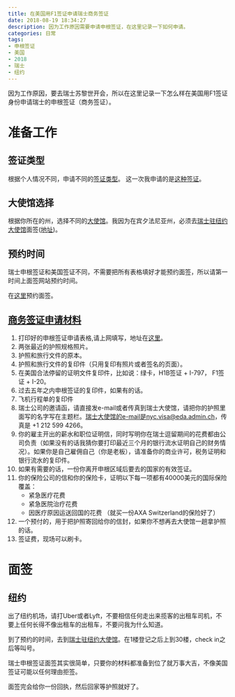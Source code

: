 ```yaml
---
title: 在美国用F1签证申请瑞士商务签证
date: 2018-08-19 18:34:27
description: 因为工作原因需要申请申根签证，在这里记录一下如何申请。
categories: 日常
tags:
- 申根签证
- 美国
- 2018
- 瑞士
- 纽约
---
```


因为工作原因，要去瑞士苏黎世开会，所以在这里记录一下怎么样在美国用F1签证身份申请瑞士的申根签证（商务签证）。

# 准备工作

## 签证类型

根据个人情况不同，申请不同的[签证类型](https://www.eda.admin.ch/countries/usa/en/home/visa/entry-ch.html)。 这一次我申请的是[这种签证](https://www.eda.admin.ch/countries/usa/en/home/visa/entry-ch/up-90-days.html)。

## 大使馆选择

根据你所在的州，选择不同的[大使馆](https://www.eda.admin.ch/countries/usa/en/home/visa/entry-ch/up-90-days/where-to-apply-schengen.html)。我因为在宾夕法尼亚州，必须去[瑞士驻纽约大使馆](https://www.eda.admin.ch/countries/usa/en/home/visa/entry-ch/up-90-days/where-to-apply-schengen/new-york.html)面签([地址](https://goo.gl/maps/fxFMSdwkMzA2))。

## 预约时间

瑞士申根签证和美国签证不同，不需要把所有表格填好才能预约面签，所以请第一时间上面签网站预约时间。

在[这里](https://www.swiss-visa.ch/register/i210_select_country_view.action)预约面签。

## [商务签证申请材料](https://www.eda.admin.ch/dam/countries/countries-content/united-states-of-america/en/chancery/131.30_Merkblatt_Visa_for_business.pdf)

1.  打印好的申根签证申请表格,请上网填写，地址在[这里](https://www.swiss-visa.ch/register/i210_select_country_view.action)。
2.  两张最近的护照规格照片。
3.  护照和旅行文件的原本。
4.  护照和旅行文件的复印件（只用复印有照片或者签名的页面）。
5.  在美国合法停留的证明文件复印件，比如说：绿卡，H1B签证 + I-797， F1签证 + I-20。
6.  过去五年之内申根签证的复印件，如果有的话。
7.  飞机行程单的复印件
8.  瑞士公司的邀请函，请直接发e-mail或者传真到瑞士大使馆，请把你的护照里面写的名字写在主题栏。瑞士大使馆的e-mail是nyc.visa@eda.admin.ch，传真是 +1 212 599 4266。
9.  你的雇主开出的薪水和职位证明信，同时写明你在瑞士逗留期间的花费都由公司负责（如果没有的话我猜你要打印最近三个月的银行流水证明自己的财务情况）。如果你是自己雇佣自己（你是老板），请准备你的商业许可，税务证明和银行流水的复印件。
10. 如果有需要的话，一份你离开申根区域后要去的国家的有效签证。
11. 你的保险公司的信和你的保险卡，证明以下每一项都有40000美元的国际保险覆盖：
    *   紧急医疗花费
    *   紧急医院治疗花费
    *   因医疗原因运送回国的花费
    （就买一份AXA Switzerland的保险好了）
12. 一个预付的，用于把护照寄回给你的信封，如果你不想再去大使馆一趟拿护照的话。
13. 签证费，现场可以刷卡。

# 面签

## 纽约

出了纽约机场，请打Uber或者Lyft，不要相信任何走出来揽客的出租车司机，不要上任何长得不像出租车的出租车，不要问我为什么知道。

到了预约的时间，去到[瑞士驻纽约大使馆](https://goo.gl/maps/fxFMSdwkMzA2)。在1楼登记之后上到30楼，check in之后等叫号。

瑞士申根签证面签其实很简单，只要你的材料都准备到位了就万事大吉，不像美国签证可能以任何理由拒签。

面签完会给你一份回执，然后回家等护照就好了。